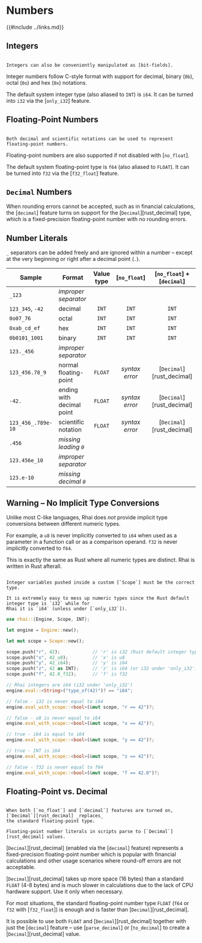 Numbers
=======

{{#include ../links.md}}


Integers
--------

```admonish tip.side.wide "Tip: Bit-fields"

Integers can also be conveniently manipulated as [bit-fields].
```

Integer numbers follow C-style format with support for decimal, binary (`0b`), octal (`0o`) and hex (`0x`) notations.

The default system integer type (also aliased to `INT`) is `i64`. It can be turned into `i32` via the [`only_i32`] feature.


Floating-Point Numbers
----------------------

```admonish tip.side.wide "Tip: Notations"

Both decimal and scientific notations can be used to represent floating-point numbers.
```

Floating-point numbers are also supported if not disabled with [`no_float`].

The default system floating-point type is `f64` (also aliased to `FLOAT`).
It can be turned into `f32` via the [`f32_float`] feature.


`Decimal` Numbers
-----------------

When rounding errors cannot be accepted, such as in financial calculations, the [`decimal`] feature
turns on support for the [`Decimal`][rust_decimal] type, which is a fixed-precision floating-point
number with no rounding errors.


Number Literals
---------------

`_` separators can be added freely and are ignored within a number &ndash; except at the very beginning or right after
a decimal point (`.`).

| Sample             | Format                    | Value type |  [`no_float`]  | [`no_float`] + [`decimal`] |
| ------------------ | ------------------------- | :--------: | :------------: | :------------------------: |
| `_123`             | _improper separator_      |            |                |                            |
| `123_345`, `-42`   | decimal                   |   `INT`    |     `INT`      |           `INT`            |
| `0o07_76`          | octal                     |   `INT`    |     `INT`      |           `INT`            |
| `0xab_cd_ef`       | hex                       |   `INT`    |     `INT`      |           `INT`            |
| `0b0101_1001`      | binary                    |   `INT`    |     `INT`      |           `INT`            |
| `123._456`         | _improper separator_      |            |                |                            |
| `123_456.78_9`     | normal floating-point     |  `FLOAT`   | _syntax error_ | [`Decimal`][rust_decimal]  |
| `-42.`             | ending with decimal point |  `FLOAT`   | _syntax error_ | [`Decimal`][rust_decimal]  |
| `123_456_.789e-10` | scientific notation       |  `FLOAT`   | _syntax error_ | [`Decimal`][rust_decimal]  |
| `.456`             | _missing leading `0`_     |            |                |                            |
| `123.456e_10`      | _improper separator_      |            |                |                            |
| `123.e-10`         | _missing decimal `0`_     |            |                |                            |


Warning &ndash; No Implicit Type Conversions
-------------------------------------------

Unlike most C-like languages, Rhai does _not_ provide implicit type conversions between different
numeric types.

For example, a `u8` is never implicitly converted to `i64` when used as a parameter in a function
call or as a comparison operand.  `f32` is never implicitly converted to `f64`.

This is exactly the same as Rust where all numeric types are distinct.  Rhai is written in Rust afterall.

```admonish warning.small

Integer variables pushed inside a custom [`Scope`] must be the correct type.

It is extremely easy to mess up numeric types since the Rust default integer type is `i32` while for
Rhai it is `i64` (unless under [`only_i32`]).
```

```rust
use rhai::{Engine, Scope, INT};

let engine = Engine::new();

let mut scope = Scope::new();

scope.push("r", 42);            // 'r' is i32 (Rust default integer type)
scope.push("x", 42_u8);         // 'x' is u8
scope.push("y", 42_i64);        // 'y' is i64
scope.push("z", 42 as INT);     // 'z' is i64 (or i32 under 'only_i32')
scope.push("f", 42.0_f32);      // 'f' is f32

// Rhai integers are i64 (i32 under 'only_i32')
engine.eval::<String>("type_of(42)")? == "i64";

// false - i32 is never equal to i64
engine.eval_with_scope::<bool>(&mut scope, "r == 42")?;

// false - u8 is never equal to i64
engine.eval_with_scope::<bool>(&mut scope, "x == 42")?;

// true - i64 is equal to i64
engine.eval_with_scope::<bool>(&mut scope, "y == 42")?;

// true - INT is i64
engine.eval_with_scope::<bool>(&mut scope, "z == 42")?;

// false - f32 is never equal to f64
engine.eval_with_scope::<bool>(&mut scope, "f == 42.0")?;
```


Floating-Point vs. Decimal
--------------------------

~~~admonish tip.side.wide "Tip: `no_float` + `decimal`"

When both [`no_float`] and [`decimal`] features are turned on, [`Decimal`][rust_decimal] _replaces_
the standard floating-point type.

Floating-point number literals in scripts parse to [`Decimal`][rust_decimal] values.
~~~

[`Decimal`][rust_decimal] (enabled via the [`decimal`] feature) represents a fixed-precision
floating-point number which is popular with financial calculations and other usage scenarios where
round-off errors are not acceptable.

[`Decimal`][rust_decimal] takes up more space (16 bytes) than a standard `FLOAT` (4-8 bytes) and is
much slower in calculations due to the lack of CPU hardware support. Use it only when necessary.

For most situations, the standard floating-point number type `FLOAT` (`f64` or `f32` with
[`f32_float`]) is enough and is faster than [`Decimal`][rust_decimal].

It is possible to use both `FLOAT` and [`Decimal`][rust_decimal] together with just the [`decimal`] feature
&ndash; use [`parse_decimal`] or [`to_decimal`] to create a [`Decimal`][rust_decimal] value.
